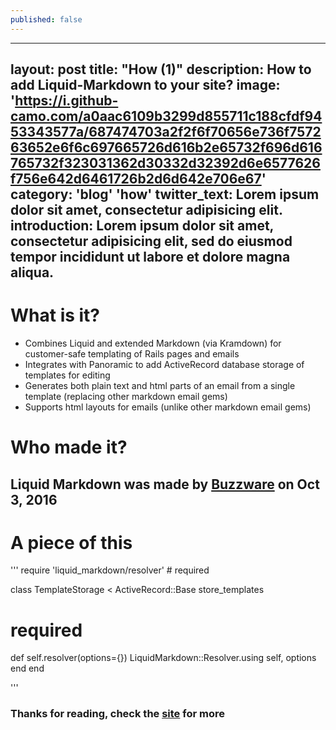```yaml
---
published: false
---
```

---
layout: post
title: "How (1)"
description: How to add Liquid-Markdown to your site?
image: 'https://i.github-camo.com/a0aac6109b3299d855711c188cfdf9453343577a/687474703a2f2f6f70656e736f757263652e6f6c697665726d616b2e65732f696d616765732f323031362d30332d32392d6e6577626f756e642d6461726b2d6d642e706e67'
category: 'blog' 'how'
twitter_text: Lorem ipsum dolor sit amet, consectetur adipisicing elit.
introduction: Lorem ipsum dolor sit amet, consectetur adipisicing elit, sed do eiusmod tempor incididunt ut labore et dolore magna aliqua.
---

# What is it?

- Combines Liquid and extended Markdown (via Kramdown) for customer-safe templating of Rails pages and emails
- Integrates with Panoramic to add ActiveRecord database storage of templates for editing
- Generates both plain text and html parts of an email from a single template (replacing other markdown email gems)
- Supports html layouts for emails (unlike other markdown email gems)

# Who made it?

## Liquid Markdown was made by [Buzzware](https://github.com/buzzware) on Oct 3, 2016

# A piece of this 

'''
require 'liquid_markdown/resolver' # required

class TemplateStorage < ActiveRecord::Base
  store_templates

  # required
  def self.resolver(options={})
    LiquidMarkdown::Resolver.using self, options
  end
end

'''

### Thanks for reading, check the [site](http://test.athelo.net/jekflix) for more




